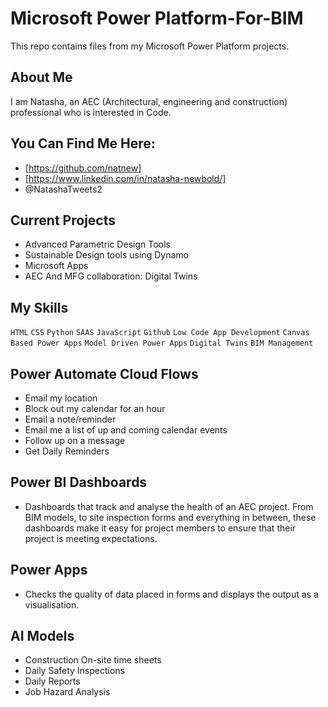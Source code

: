 # Microsoft Power Platform-For-BIM
This repo contains files from my Microsoft Power Platform projects. 

## About Me
I am Natasha, an AEC (Architectural, engineering and construction) professional who is interested in Code. 

## You Can Find Me Here:
* [https://github.com/natnew]
* [https://www.linkedin.com/in/natasha-newbold/]
* @NatashaTweets2


## Current Projects
* Advanced Parametric Design Tools
* Sustainable Design tools using Dynamo
* Microsoft Apps
* AEC And MFG collaboration: Digital Twins

## My Skills 
`HTML` `CSS` `Python` `SAAS` `JavaScript` `Github` `Low Code App Development` `Canvas Based Power Apps` `Model Driven Power Apps` `Digital Twins` `BIM Management`

## Power Automate Cloud Flows

* Email my location
* Block out my calendar for an hour
* Email a note/reminder
* Email me a list of up and coming calendar events
* Follow up on a message
* Get Daily Reminders

## Power BI Dashboards
* Dashboards that track and analyse the health of an AEC project. From BIM models, to site inspection forms and everything in between, these dashboards make it easy for project members to ensure that their project is meeting expectations. 

## Power Apps
* Checks the quality of data placed in forms and displays the output as a visualisation. 



## AI Models

* Construction On-site time sheets
* Daily Safety Inspections
* Daily Reports
* Job Hazard Analysis
